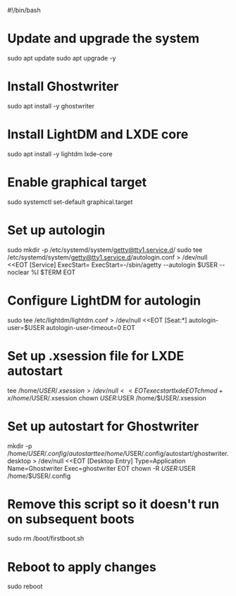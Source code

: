#!/bin/bash

# Update and upgrade the system
sudo apt update
sudo apt upgrade -y

# Install Ghostwriter
sudo apt install -y ghostwriter

# Install LightDM and LXDE core
sudo apt install -y lightdm lxde-core

# Enable graphical target   
sudo systemctl set-default graphical.target

# Set up autologin
sudo mkdir -p /etc/systemd/system/getty@tty1.service.d/
sudo tee /etc/systemd/system/getty@tty1.service.d/autologin.conf > /dev/null <<EOT
[Service]
ExecStart=
ExecStart=-/sbin/agetty --autologin $USER --noclear %I \$TERM
EOT

# Configure LightDM for autologin
sudo tee /etc/lightdm/lightdm.conf > /dev/null <<EOT
[Seat:*]
autologin-user=$USER
autologin-user-timeout=0
EOT

# Set up .xsession file for LXDE autostart
tee /home/$USER/.xsession > /dev/null <<EOT
exec startlxde
EOT
chmod +x /home/$USER/.xsession
chown $USER:$USER /home/$USER/.xsession

# Set up autostart for Ghostwriter
mkdir -p /home/$USER/.config/autostart
tee /home/$USER/.config/autostart/ghostwriter.desktop > /dev/null <<EOT
[Desktop Entry]
Type=Application
Name=Ghostwriter
Exec=ghostwriter
EOT
chown -R $USER:$USER /home/$USER/.config

# Remove this script so it doesn't run on subsequent boots
sudo rm /boot/firstboot.sh

# Reboot to apply changes
sudo reboot